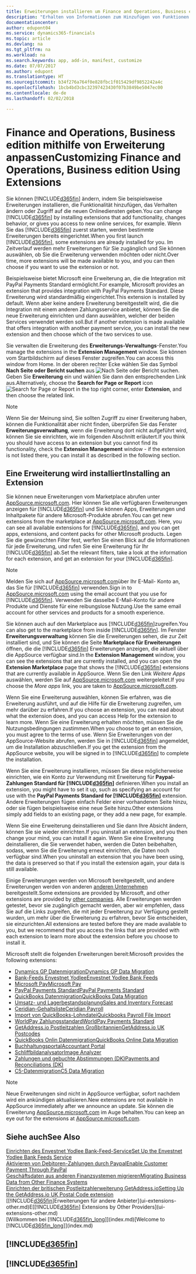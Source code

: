 ```yaml
---
title: Erweiterungen installieren um Finance and Operations, Business edition anzupassen | Microsoft Docs
description: "Erhalten von Informationen zum Hinzufügen von Funktionen in Finance and Operations, Business edition durch die Installation von Erweiterungen."
documentationcenter: 
author: edupont04
ms.service: dynamics365-financials
ms.topic: article
ms.devlang: na
ms.tgt_pltfrm: na
ms.workload: na
ms.search.keywords: app, add-in, manifest, customize
ms.date: 07/07/2017
ms.author: edupont
ms.translationtype: HT
ms.sourcegitcommit: b34f276a764f0e828fbc1f015429df9852242a4c
ms.openlocfilehash: 1bcb4bd3cbc32397423430f07b3849be5047ec00
ms.contentlocale: de-de
ms.lasthandoff: 02/02/2018

---
```

# <a name="customizing-finance-and-operations-business-edition-using-extensions"></a><span data-ttu-id="cd215-103">Finance and Operations, Business edition  mithilfe von Erweiterung anpassen</span><span class="sxs-lookup"><span data-stu-id="cd215-103">Customizing Finance and Operations, Business edition Using Extensions</span></span>
<span data-ttu-id="cd215-104">Sie können [!INCLUDE[d365fin](includes/d365fin_md.md)] ändern, indem Sie beispielsweise Erweiterungen installieren, die Funktionalität hinzufügen, das Verhalten ändern oder Zugriff auf die neuen Onlinediensten geben.</span><span class="sxs-lookup"><span data-stu-id="cd215-104">You can change [!INCLUDE[d365fin](includes/d365fin_md.md)] by installing extensions that add functionality, changes behavior, or gives you access to new online services, for example.</span></span>
<span data-ttu-id="cd215-105">Wenn Sie das [!INCLUDE[d365fin](includes/d365fin_md.md)] zuerst starten, werden bestimmte Erweiterungen bereits eingerichtet.</span><span class="sxs-lookup"><span data-stu-id="cd215-105">When you first launch [!INCLUDE[d365fin](includes/d365fin_md.md)], some extensions are already installed for you.</span></span> <span data-ttu-id="cd215-106">Im Zeitverlauf werden mehr Erweiterungen für Sie zugänglich und Sie können auswählen, ob Sie die Erweiterung verwenden möchten oder nicht.</span><span class="sxs-lookup"><span data-stu-id="cd215-106">Over time, more extensions will be made available to you, and you can then choose if you want to use the extension or not.</span></span>

<span data-ttu-id="cd215-107">Beispielsweise bietet Microsoft eine Erweiterung an, die die Integration mit PayPal Payments Standard ermöglicht.</span><span class="sxs-lookup"><span data-stu-id="cd215-107">For example, Microsoft provides an extension that provides integration with PayPal Payments Standard.</span></span> <span data-ttu-id="cd215-108">Diese Erweiterung wird standardmäßig eingerichtet.</span><span class="sxs-lookup"><span data-stu-id="cd215-108">This extension is installed by default.</span></span>
<span data-ttu-id="cd215-109">Wenn aber keine andere Erweiterung bereitgestellt wird, die die Integration mit einem anderen Zahlungsservice anbietet, können Sie die neue Erweiterung einrichten und dann auswählen, welcher der beiden Services verwendet werden soll.</span><span class="sxs-lookup"><span data-stu-id="cd215-109">But if another extension is made available that offers integration with another payment service, you can install the new extension and then choose which of the two services to use.</span></span>  

<span data-ttu-id="cd215-110">Sie verwalten die Erweiterung des **Erweiterungs-Verwaltungs**-Fenster.</span><span class="sxs-lookup"><span data-stu-id="cd215-110">You manage the extensions in the **Extension Management** window.</span></span> <span data-ttu-id="cd215-111">Sie können vom Startbildschirm auf dieses Fenster zugreifen.</span><span class="sxs-lookup"><span data-stu-id="cd215-111">You can access this window from Home.</span></span> <span data-ttu-id="cd215-112">In der oberen rechter Ecke wählen Sie das Symbol **Nach Seite oder Bericht suchen** aus ![Nach Seite oder Bericht suchen](media/ui-search/search_small.png "Symbol nach Seite oder Bericht suchen"). Geben Sie **Erweiterung** ein und wählen Sie dann den entsprechenden Link aus.</span><span class="sxs-lookup"><span data-stu-id="cd215-112">Alternatively, choose the **Search for Page or Report** icon ![Search for Page or Report](media/ui-search/search_small.png "Search for Page or Report icon") in the top right corner, enter **Extension**, and then choose the related link.</span></span>  

> [!NOTE]  
>   <span data-ttu-id="cd215-113">Wenn Sie der Meinung sind, Sie sollten Zugriff zu einer Erweiterung haben, können die Funktionalität aber nicht finden, überprüfen Sie das Fenster **Erweiterungsverwaltung**, wenn die Erweiterung dort nicht aufgeführt wird, können Sie sie einrichten, wie im folgenden Abschnitt erläutert.</span><span class="sxs-lookup"><span data-stu-id="cd215-113">If you think you should have access to an extension but you cannot find its functionality, check the **Extension Management** window - if the extension is not listed there, you can install it as described in the following section.</span></span>  

## <a name="installing-an-extension"></a><span data-ttu-id="cd215-114">Eine Erweiterung wird installiert</span><span class="sxs-lookup"><span data-stu-id="cd215-114">Installing an Extension</span></span>
<span data-ttu-id="cd215-115">Sie können neue Erweiterungen vom Marketplace abrufen unter [AppSource.microsoft.com](https://appsource.microsoft.com/en-us/marketplace/apps?product=dynamics-365%3Bdynamics-365-for-financials&page=1). Hier können Sie alle verfügbaren Erweiterungen anzeigen für [!INCLUDE[d365fin](includes/d365fin_md.md)] und Sie können Apps, Erweiterungen und Inhaltpakete für andere Microsoft-Produkte abrufen.</span><span class="sxs-lookup"><span data-stu-id="cd215-115">You can get new extensions from the marketplace at [AppSource.microsoft.com](https://appsource.microsoft.com/en-us/marketplace/apps?product=dynamics-365%3Bdynamics-365-for-financials&page=1). Here, you can see all available extensions for [!INCLUDE[d365fin](includes/d365fin_md.md)], and you can get apps, extensions, and content packs for other Microsoft products.</span></span> <span data-ttu-id="cd215-116">Legen Sie die gewünschten Filter fest, werfen Sie einen Blick auf die Informationen für jede Erweiterung, und rufen Sie eine Erweiterung für Ihr [!INCLUDE[d365fin](includes/d365fin_md.md)] ab.</span><span class="sxs-lookup"><span data-stu-id="cd215-116">Set the relevant filters, take a look at the information for each extension, and get an extension for your [!INCLUDE[d365fin](includes/d365fin_md.md)].</span></span>  
> [!NOTE]  
>   <span data-ttu-id="cd215-117">Melden Sie sich auf [AppSource.microsoft.com](https://appsource.microsoft.com/)über Ihr E-Mail- Konto an, das Sie für [!INCLUDE[d365fin](includes/d365fin_md.md)] verwenden.</span><span class="sxs-lookup"><span data-stu-id="cd215-117">Sign in to [AppSource.microsoft.com](https://appsource.microsoft.com/) using the email account that you use for [!INCLUDE[d365fin](includes/d365fin_md.md)].</span></span> <span data-ttu-id="cd215-118">Verwenden Sie dasselbe E-Mail-Konto für andere Produkte und Dienste für eine reibungslose Nutzung.</span><span class="sxs-lookup"><span data-stu-id="cd215-118">Use the same email account for other services and products for a smooth experience.</span></span>  

<span data-ttu-id="cd215-119">Sie können auch auf den Marketplace aus [!INCLUDE[d365fin](includes/d365fin_md.md)]zugreifen.</span><span class="sxs-lookup"><span data-stu-id="cd215-119">You can also get to the marketplace from inside [!INCLUDE[d365fin](includes/d365fin_md.md)].</span></span> <span data-ttu-id="cd215-120">Im Fenster **Erweiterungsverwaltung** können Sie die Erweiterungen sehen, die zur Zeit installiert sind, und Sie können die Seite **Marketplace für Erweiterungen** öffnen, die die [!INCLUDE[d365fin](includes/d365fin_md.md)] Erweiterungen anzeigen, die aktuell über die AppSource verfügbar sind.</span><span class="sxs-lookup"><span data-stu-id="cd215-120">In the **Extension Management** window, you can see the extensions that are currently installed, and you can open the **Extension Marketplace** page that shows the [!INCLUDE[d365fin](includes/d365fin_md.md)] extensions that are currently available in AppSource.</span></span> <span data-ttu-id="cd215-121">Wenn Sie den Link *Weitere Apps* auswählen, werden Sie auf [AppSource.microsoft.com](https://appsource.microsoft.com/en-us/marketplace/apps?product=dynamics-365%3Bdynamics-365-for-financials&page=1) weitergeleitet.</span><span class="sxs-lookup"><span data-stu-id="cd215-121">If you choose the *More apps* link, you are taken to [AppSource.microsoft.com](https://appsource.microsoft.com/en-us/marketplace/apps?product=dynamics-365%3Bdynamics-365-for-financials&page=1).</span></span>  

<span data-ttu-id="cd215-122">Wenn Sie eine Erweiterung auswählen, können Sie erfahren, was die Erweiterung ausführt, und auf die Hilfe für die Erweiterung zugreifen, um mehr darüber zu erfahren.</span><span class="sxs-lookup"><span data-stu-id="cd215-122">If you choose an extension, you can read about what the extension does, and you can access Help for the extension to learn more.</span></span> <span data-ttu-id="cd215-123">Wenn Sie eine Erweiterung erhalten möchten, müssen Sie die Nutzungsbedingungen zustimmen.</span><span class="sxs-lookup"><span data-stu-id="cd215-123">When you choose to get an extension, you must agree to the terms of use.</span></span> <span data-ttu-id="cd215-124">Wenn Sie Erweiterungen von der AppSource-Website abrufen, werden Sie in [!INCLUDE[d365fin](includes/d365fin_md.md)] angemeldet, um die Installation abzuschließen.</span><span class="sxs-lookup"><span data-stu-id="cd215-124">If you get the extension from the AppSource website, you will be signed in to [!INCLUDE[d365fin](includes/d365fin_md.md)] to complete the installation.</span></span>  

<span data-ttu-id="cd215-125">Wenn Sie eine Erweiterung installieren, müssen Sie diese möglicherweise einrichten, wie ein Konto zur Verwendung mit Erweiterung für **Paypal-Zahlungen Standard für [!INCLUDE[d365fin](includes/d365fin_md.md)]** definieren.</span><span class="sxs-lookup"><span data-stu-id="cd215-125">When you install an extension, you might have to set it up, such as specifying an account for use with the **PayPal Payments Standard for [!INCLUDE[d365fin](includes/d365fin_md.md)]** extension.</span></span>
<span data-ttu-id="cd215-126">Andere Erweiterungen fügen einfach Felder einer vorhandenen Seite hinzu, oder sie fügen beispielsweise eine neue Seite hinzu.</span><span class="sxs-lookup"><span data-stu-id="cd215-126">Other extensions simply add fields to an existing page, or they add a new page, for example.</span></span>   

<span data-ttu-id="cd215-127">Wenn Sie eine Erweiterung deinstallieren und Sie dann Ihre Absicht ändern, können Sie sie wieder einrichten.</span><span class="sxs-lookup"><span data-stu-id="cd215-127">If you uninstall an extension, and you then change your mind, you can install it again.</span></span> <span data-ttu-id="cd215-128">Wenn Sie eine Erweiterung deinstallieren, die Sie verwendet haben, werden die Daten beibehalten, sodass, wenn Sie die Erweiterung erneut einrichten, die Daten noch verfügbar sind.</span><span class="sxs-lookup"><span data-stu-id="cd215-128">When you uninstall an extension that you have been using, the data is preserved so that if you install the extension again, your data is still available.</span></span>  

<span data-ttu-id="cd215-129">Einige Erweiterungen werden von Microsoft bereitgestellt, und andere Erweiterungen werden von anderen [anderen Unternehmen](ui-extensions-other.md) bereitgestellt.</span><span class="sxs-lookup"><span data-stu-id="cd215-129">Some extensions are provided by Microsoft, and other extensions are provided by [other companies](ui-extensions-other.md).</span></span> <span data-ttu-id="cd215-130">Alle Erweiterungen werden getestet, bevor sie zugänglich gemacht werden, aber wir empfehlen, dass Sie auf die Links zugreifen, die mit jeder Erweiterung zur Verfügung gestellt wurden, um mehr über die Erweiterung zu erfahren, bevor Sie entscheiden, sie einzurichten.</span><span class="sxs-lookup"><span data-stu-id="cd215-130">All extensions are tested before they are made available to you, but we recommend that you access the links that are provided with each extension to learn more about the extension before you choose to install it.</span></span>  

<span data-ttu-id="cd215-131">Microsoft stellt die folgenden Erweiterungen bereit:</span><span class="sxs-lookup"><span data-stu-id="cd215-131">Microsoft provides the following extensions:</span></span>  

* [<span data-ttu-id="cd215-132">Dynamics GP Datenmigration</span><span class="sxs-lookup"><span data-stu-id="cd215-132">Dynamics GP Data Migration</span></span>](ui-extensions-dynamicsgp-data-migration.md)  
* [<span data-ttu-id="cd215-133">Bank-Feeds Envestnet Yodlee</span><span class="sxs-lookup"><span data-stu-id="cd215-133">Envestnet Yodlee Bank Feeds</span></span>](ui-extensions-yodlee-bank-feeds.md)  
* [<span data-ttu-id="cd215-134">Microsoft Pay</span><span class="sxs-lookup"><span data-stu-id="cd215-134">Microsoft Pay</span></span>](ui-extensions-microsoft-pay-payments.md)
* [<span data-ttu-id="cd215-135">PayPal Payments Standard</span><span class="sxs-lookup"><span data-stu-id="cd215-135">PayPal Payments Standard</span></span>](ui-extensions-paypal-payments-standard.md)  
* [<span data-ttu-id="cd215-136">QuickBooks Datenmigration</span><span class="sxs-lookup"><span data-stu-id="cd215-136">QuickBooks Data Migration</span></span>](ui-extensions-quickbooks-data-migration.md)  
* [<span data-ttu-id="cd215-137">Umsatz- und Lagerbestandsplanung</span><span class="sxs-lookup"><span data-stu-id="cd215-137">Sales and Inventory Forecast</span></span>](ui-extensions-sales-forecast.md)  
* [<span data-ttu-id="cd215-138">Ceridian-Gehaltsliste</span><span class="sxs-lookup"><span data-stu-id="cd215-138">Ceridian Payroll</span></span>](ui-extensions-ceridian-payroll.md)  
* [<span data-ttu-id="cd215-139">Import von QuickBooks-Lohndatei</span><span class="sxs-lookup"><span data-stu-id="cd215-139">Quickbooks Payroll File Import</span></span>](ui-extensions-quickbooks-payroll.md)  
* [<span data-ttu-id="cd215-140">WorldPay Zahlungsstandard</span><span class="sxs-lookup"><span data-stu-id="cd215-140">WorldPay Payments Standard</span></span>](ui-extensions-worldpay-payments-standard.md)
* [<span data-ttu-id="cd215-141">GetAddress.io Postleitzahlen Großbritannien</span><span class="sxs-lookup"><span data-stu-id="cd215-141">GetAddress.io UK Postcodes</span></span>](ui-extensions-getaddressio.md)
* [<span data-ttu-id="cd215-142">QuickBooks Onlin Datenmigration</span><span class="sxs-lookup"><span data-stu-id="cd215-142">QuickBooks Online Data Migration</span></span>](ui-extensions-quickbooks-online-data-migration.md)
* [<span data-ttu-id="cd215-143">Buchhaltungsportal</span><span class="sxs-lookup"><span data-stu-id="cd215-143">Accountant Portal</span></span>](ui-extensions-accountant-portal.md)  
* [<span data-ttu-id="cd215-144">Schliffbildanalysator</span><span class="sxs-lookup"><span data-stu-id="cd215-144">Image Analyzer</span></span>](ui-extensions-image-analyzer.md)
* [<span data-ttu-id="cd215-145">Zahlungen und gebuchte Abstimmungen (DK)</span><span class="sxs-lookup"><span data-stu-id="cd215-145">Payments and Reconciliations (DK)</span></span>](ui-extensions-payments-reconciliation-formats-dk.md)
* [<span data-ttu-id="cd215-146">C5-Datenmigration</span><span class="sxs-lookup"><span data-stu-id="cd215-146">C5 Data Migration</span></span>](ui-extensions-c5-data-migration.md)

> [!NOTE]  
>  <span data-ttu-id="cd215-147">Neue Erweiterungen sind nicht in AppSource verfügbar, sofort nachdem wird ein ankündigen aktualisieren.</span><span class="sxs-lookup"><span data-stu-id="cd215-147">New extensions are not available in AppSource immediately after we announce an update.</span></span> <span data-ttu-id="cd215-148">Sie können die Erweiterung [AppSource.microsoft.com](https://appsource.microsoft.com/en-us/marketplace/apps?product=dynamics-365%3Bdynamics-365-for-financials&page=1) im Auge behalten.</span><span class="sxs-lookup"><span data-stu-id="cd215-148">You can keep an eye out for the extensions at [AppSource.microsoft.com](https://appsource.microsoft.com/en-us/marketplace/apps?product=dynamics-365%3Bdynamics-365-for-financials&page=1).</span></span>

## <a name="see-also"></a><span data-ttu-id="cd215-149">Siehe auch</span><span class="sxs-lookup"><span data-stu-id="cd215-149">See Also</span></span>
[<span data-ttu-id="cd215-150">Einrichten des Envestnet Yodlee Bank-Feed-Service</span><span class="sxs-lookup"><span data-stu-id="cd215-150">Set Up the Envestnet Yodlee Bank Feeds Service</span></span>](bank-how-setup-bank-statement-service.md)  
[<span data-ttu-id="cd215-151">Aktivieren von Debitoren-Zahlungen durch Paypal</span><span class="sxs-lookup"><span data-stu-id="cd215-151">Enable Customer Payment Through PayPal</span></span>](sales-how-enable-payment-service-extensions.md)  
[<span data-ttu-id="cd215-152">Geschäftsdaten aus anderen Finanzsystemen migrieren</span><span class="sxs-lookup"><span data-stu-id="cd215-152">Migrating Business Data from Other Finance Systems</span></span>](upload-data.md)  
[<span data-ttu-id="cd215-153">Einrichten der britischen Postleitzahlerweiterung GetAddress.io</span><span class="sxs-lookup"><span data-stu-id="cd215-153">Setting Up the GetAddress.io UK Postal Code extension</span></span>](LocalFunctionality/UnitedKingdom/uk-setup-postal-code-service.md)  
<span data-ttu-id="cd215-154">[[!INCLUDE[d365fin](includes/d365fin_md.md)]Erweiterungen für andere Anbieter](ui-extensions-other.md)E</span><span class="sxs-lookup"><span data-stu-id="cd215-154">[[!INCLUDE[d365fin](includes/d365fin_md.md)] Extensions by Other Providers](ui-extensions-other.md)</span></span>  
<span data-ttu-id="cd215-155">[Willkommen bei [!INCLUDE[d365fin_long](includes/d365fin_long_md.md)]](index.md)</span><span class="sxs-lookup"><span data-stu-id="cd215-155">[Welcome to [!INCLUDE[d365fin_long](includes/d365fin_long_md.md)]](index.md)</span></span>  

## [!INCLUDE[d365fin](includes/free_trial_md.md)]  
## [!INCLUDE[d365fin](includes/training_link_md.md)]

